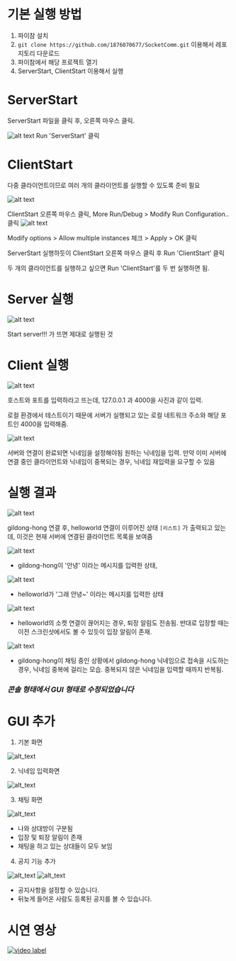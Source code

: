 # 기본 실행 방법
1. 파이참 설치
2. ```git clone https://github.com/1876070677/SocketComm.git``` 이용해서 레포지토리 다운로드
3. 파이참에서 해당 프로젝트 열기
4. ServerStart, ClientStart 이용해서 실행

# ServerStart
ServerStart 파일을 클릭 후, 오른쪽 마우스 클릭.

![alt text](images/image.png)
Run 'ServerStart' 클릭

# ClientStart
다중 클라이언트이므로 여러 개의 클라이언트를 실행할 수 있도록 준비 필요

![alt text](images/image-1.png)

ClientStart 오른쪽 마우스 클릭, More Run/Debug > Modify Run Configuration.. 클릭
![alt text](images/image-2.png)

Modify options > Allow multiple instances 체크 > Apply > OK 클릭

ServerStart 실행하듯이 ClientStart 오른쪽 마우스 클릭 후 Run 'ClientStart' 클릭

두 개의 클라이언트를 실행하고 싶으면 Run 'ClientStart'를 두 번 실행하면 됨.

# Server 실행
![alt text](images/image-3.png)

Start server!!! 가 뜨면 제대로 실행된 것

# Client 실행
![alt text](images/image-4.png)

호스트와 포트를 입력하라고 뜨는데, 127.0.0.1 과 4000을 사진과 같이 입력.

로컬 환경에서 테스트이기 때문에 서버가 실행되고 있는 로컬 네트워크 주소와 해당 포트인 4000을 입력해줌.

![alt text](images/image-5.png)

서버와 연결이 완료되면 닉네임을 설정해야됨
원하는 닉네임을 입력. 만약 이미 서버에 연결 중인 클라이언트와 닉네임이 중복되는 경우, 닉네임 재입력을 요구할 수 있음

# 실행 결과
![alt text](images/image-6.png)

gildong-hong 연결 후, helloworld 연결이 이루어진 상태
```[리스트]``` 가 출력되고 있는데, 이것은 현재 서버에 연결된 클라이언트 목록을 보여줌

![alt text](images/image-7.png)
+ gildong-hong이 '안녕' 이라는 메시지를 입력한 상태,

![alt text](images/image-8.png)
+ helloworld가 '그래 안녕~' 이라는 메시지를 입력한 상태

![alt text](images/image-9.png)
+ helloworld의 소켓 연결이 끊어지는 경우, 퇴장 알림도 전송됨. 반대로 입장할 때는 이전 스크린샷에서도 볼 수 있듯이 입장 알림이 존재.

![alt text](images/image-10.png)
+ gildong-hong이 채팅 중인 상황에서 gildong-hong 닉네임으로 접속을 시도하는 경우, 닉네임 중복에 걸리는 모습. 중복되지 않은 닉네임을 입력할 때까지 반복됨.

### ___콘솔 형태에서 GUI 형태로 수정되었습니다___

# GUI 추가
1) 기본 화면
    
![alt_text](images/img-11.png)

2) 닉네임 입력화면

![alt_text](images/img-12.png)

3) 채팅 화면

![alt_text](images/img-13.png)
+ 나와 상대방이 구분됨
+ 입장 및 퇴장 알림이 존재
+ 채팅을 하고 있는 상대들이 모두 보임

4) 공지 기능 추가

![alt_text](images/img-18.png)
![alt_text](images/img-19.png)

+ 공지사항을 설정할 수 있습니다.
+ 뒤늦게 들어온 사람도 등록된 공지를 볼 수 있습니다.
# 시연 영상
[![video label](http://img.youtube.com/vi/xdKqECPz6rM/0.jpg)](https://youtu.be/xdKqECPz6rM)